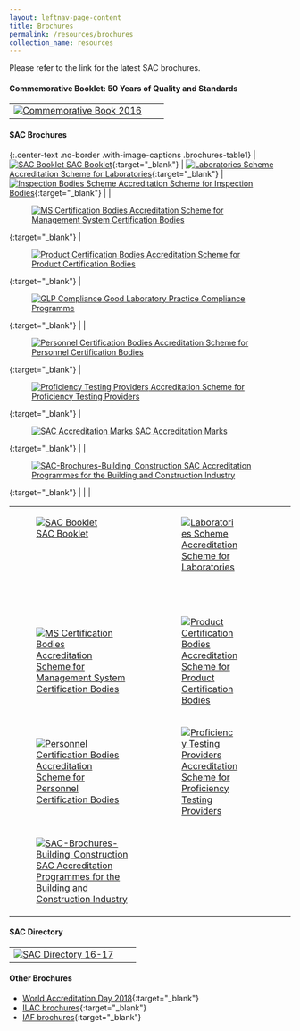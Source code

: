 ```yaml
---
layout: leftnav-page-content
title: Brochures
permalink: /resources/brochures
collection_name: resources
---
```

Please refer to the link for the latest SAC brochures.

#### Commemorative Booklet: 50 Years of Quality and Standards
<table class="brochures-table" border="0" cellpadding="20">
  <tbody>
    <tr>
      <td><a href="https://spring.enterprisesg.gov.sg/Resources/Documents/50_years_of_quality_and_standards/web/html5/index.html" target="_blank"><img src="/images/brochures/Comm%20Book%202016.png" alt="Commemorative Book 2016"/></a></td>
      <td></td>
      <td></td>
    </tr>
  </tbody>
</table>  


#### SAC Brochures

{:.center-text .no-border .with-image-captions .brochures-table1}
| [![SAC Booklet](/images/brochures/SAC-Booklet.jpg)  SAC Booklet](/files/brochures/SAC-Booklet.pdf){:target="_blank"}  | [![Laboratories Scheme](/images/brochures/SAC-Brochures-LA.jpg)  Accreditation Scheme for Laboratories](/files/brochures/SAC%20Brochure%20-%20Accreditation%20Scheme%20for%20Laboratories.pdf){:target="_blank"} | [![Inspection Bodies Scheme](/images/brochures/SAC-Brochures-IB.jpg)  Accreditation Scheme for Inspection Bodies](/files/brochures/SAC%20Brochure%20-%20Accreditation%20Scheme%20for%20Inspection%20Bodies.pdf){:target="_blank"} |
| [<figure>![MS Certification Bodies](/images/brochures/SAC-Brochures-MS.jpg)  Accreditation Scheme for Management System Certification Bodies</figure>](/files/brochures/SAC%20Brochure%20-%20Accreditation%20Scheme%20for%20Managament%20System%20Certification%20Bodies.pdf){:target="_blank"} |  [<figure>![Product Certification Bodies](/images/brochures/SAC-Brochures-PC.PNG)  Accreditation Scheme for Product Certification Bodies</figure>](/files/brochures/SAC%20Brochure%20-%20Accreditation%20Scheme%20for%20Product%20Certification%20Bodies.pdf){:target="_blank"} | [<figure>![GLP Compliance](/images/brochures/SAC-Brochures-GLP.jpg)  Good Laboratory Practice Compliance Programme</figure>](/files/brochures/SAC%20Brochure%20-%20Good%20Laboratory%20Practice%20Compliance%20Programme.pdf){:target="_blank"} |
| [<figure>![Personnel Certification Bodies](/images/brochures/SAC-Brochures-PCB.jpg)  Accreditation Scheme for Personnel Certification Bodies</figure>](/files/brochures/SAC%20Brochure%20-%20Accreditation%20Scheme%20for%20Personnel%20Certification%20Bodies.pdf){:target="_blank"} |  [<figure>![Proficiency Testing Providers](/images/brochures/SAC-Brochures-PTP.jpg)  Accreditation Scheme for Proficiency Testing Providers</figure>](/files/brochures/SAC%20Brochure%20-%20Accreditation%20Scheme%20for%20Proficiency%20Testing%20Providers.pdf){:target="_blank"} | [<figure>![SAC Accreditation Marks](/images/brochures/SAC-Brochures-SAC%20Accreditation%20Marks.jpg) SAC Accreditation Marks</figure>](/files/brochures/SAC%20Brochure%20-%20SAC%20Accreditation%20Mark.pdf){:target="_blank"} |
| [<figure>![SAC-Brochures-Building_Construction](/images/brochures/SAC-Brochures-Building_Construction.PNG)  SAC Accreditation Programmes for the Building and Construction Industry</figure>](/files/brochures/SAC%20Accreditation%20Programmes%20for%20the%20Building%20and%20Construction%20Industry.pdf){:target="_blank"}  | | |


<table class="brochures-table" border="0" cellpadding="20">
  <tbody>
    <tr>
      <td valign="top">
        <a href="/files/brochures/SAC-Booklet.pdf" target="_blank">
         <figure>
  	   <img src="/images/brochures/SAC-Booklet.jpg" alt="SAC Booklet"/>
  	   <figcaption>SAC Booklet</figcaption>
	</figure>
        </a>
      </td>
      <td valign="top">
        <a href="/files/brochures/SAC%20Brochure%20-%20Accreditation%20Scheme%20for%20Laboratories.pdf" target="_blank">
          <figure>
  	    <img src="/images/brochures/SAC-Brochures-LA.jpg" alt="Laboratories Scheme"/>
  	    <figcaption>Accreditation Scheme for Laboratories</figcaption>
	  </figure>
        </a>
      </td>
      <td valign="top">
        <a href="/files/brochures/SAC%20Brochure%20-%20Accreditation%20Scheme%20for%20Inspection%20Bodies.pdf" target="_blank">
          <figure>
      	    <img src="/images/brochures/SAC-Brochures-IB.jpg" alt="Inspection Bodies Scheme"/>
    	    <figcaption>Accreditation Scheme for Inspection Bodies</figcaption>
	  </figure>
        </a>
      </td>
    </tr>
    <tr>
      <td>
        <a href="/files/brochures/SAC%20Brochure%20-%20Accreditation%20Scheme%20for%20Managament%20System%20Certification%20Bodies.pdf" target="_blank">
	  <figure>
  	    <img src="/images/brochures/SAC-Brochures-MS.jpg" alt="MS Certification Bodies"/>
  	    <figcaption>Accreditation Scheme for Management System Certification Bodies</figcaption>
	  </figure>
	 </a>
      </td>
      <td>
        <a href="/files/brochures/SAC%20Brochure%20-%20Accreditation%20Scheme%20for%20Product%20Certification%20Bodies.pdf" target="_blank">
	  <figure>
  	   <img src="/images/brochures/SAC-Brochures-PC.PNG" alt="Product Certification Bodies"/>
  	   <figcaption>Accreditation Scheme for Product Certification Bodies</figcaption>
	  </figure>
	</a>
      </td>
      <td>
        <a href="/files/brochures/SAC%20Brochure%20-%20Good%20Laboratory%20Practice%20Compliance%20Programme.pdf" target="_blank">
	  <figure>
  	    <img src="/images/brochures/SAC-Brochures-GLP.jpg" alt="GLP Compliance"/>
  	    <figcaption>Good Laboratory Practice Compliance Programme</figcaption>
	  </figure>
	</a>
      </td>
    </tr>
    <tr>
      <td>
        <a href="/files/brochures/SAC%20Brochure%20-%20Accreditation%20Scheme%20for%20Personnel%20Certification%20Bodies.pdf" target="_blank">
	  <figure>
  	    <img src="/images/brochures/SAC-Brochures-PCB.jpg" alt="Personnel Certification Bodies"/>
  	    <figcaption>Accreditation Scheme for Personnel Certification Bodies</figcaption>
	  </figure>	
	</a>
      </td>
      <td>
        <a href="/files/brochures/SAC%20Brochure%20-%20Accreditation%20Scheme%20for%20Proficiency%20Testing%20Providers.pdf" target="_blank">
	  <figure>
  	    <img src="/images/brochures/SAC-Brochures-PTP.jpg" alt="Proficiency Testing Providers"/>
  	    <figcaption>Accreditation Scheme for Proficiency Testing Providers</figcaption>
	  </figure>
	</a>
      </td>
      <td>
        <a href="/files/brochures/SAC%20Brochure%20-%20SAC%20Accreditation%20Mark.pdf" target="_blank">
	  <figure>
  	   <img src="/images/brochures/SAC-Brochures-SAC%20Accreditation%20Marks.jpg" alt="SAC Accreditation Marks"/>
  	   <figcaption>SAC Accreditation Marks</figcaption>
	  </figure>
	</a>
      </td>
    </tr>
    <tr>
      <td>
        <a href="/files/brochures/SAC%20Accreditation%20Programmes%20for%20the%20Building%20and%20Construction%20Industry.pdf" target="_blank">
	  <figure>
  	    <img src="/images/brochures/SAC-Brochures-Building_Construction.PNG" alt="SAC-Brochures-Building_Construction"/>
  	    <figcaption>SAC Accreditation Programmes for the Building and Construction Industry</figcaption>
	  </figure>
	</a>
      </td>
      <td></td>
      <td></td>
    </tr>
  </tbody>
 </table>


#### SAC Directory
<table class="brochures-table" border="0" cellpadding="20">
  <tbody>
    <tr>
      <td><a href="/files/brochures/SAC%20Directory%2016-17%20Final.pdf" target="_blank"><img src="/images/brochures/SAC%20Directory%20Cover%201617.png" alt="SAC Directory 16-17"/></a></td>
      <td></td>
      <td></td>
    </tr>
  </tbody>
</table> 


#### Other Brochures
* [World Accreditation Day 2018](http://ilac.org/news-and-events/world-accreditation-day/){:target="_blank"}
* [ILAC brochures](https://ilac.org/publications-and-resources/ilac-promotional-brochures/){:target="_blank"}
* [IAF brochures](https://www.iaf.nu/articles/Promotional_Documents/300){:target="_blank"}
